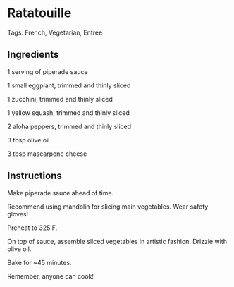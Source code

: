# Ratatouille

Tags: French, Vegetarian, Entree



## Ingredients

1 serving of piperade sauce

1 small eggplant, trimmed and thinly sliced

1 zucchini, trimmed and thinly sliced

1 yellow squash, trimmed and thinly sliced

2 aloha peppers, trimmed and thinly sliced

3 tbsp olive oil

3 tbsp mascarpone cheese



## Instructions

Make piperade sauce ahead of time.

Recommend using mandolin for slicing main vegetables. Wear safety gloves!

Preheat to 325 F.

On top of sauce, assemble sliced vegetables in artistic fashion. Drizzle with olive oil.

Bake for ~45 minutes.

Remember, anyone can cook!
